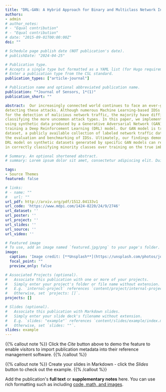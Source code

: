 ```yaml
---
title: "DRL-GAN: A Hybrid Approach for Binary and Multiclass Network Intrusion Detection"
authors:
- admin
# author_notes:
# - "Equal contribution"
# - "Equal contribution"
# date: "2015-09-01T00:00:00Z"
doi: ""

# Schedule page publish date (NOT publication's date).
# publishDate: "2024-04-25"

# Publication type.
# Accepts a single type but formatted as a YAML list (for Hugo requirements).
# Enter a publication type from the CSL standard.
publication_types: ["article-journal"]

# Publication name and optional abbreviated publication name.
publication: "*Journal of Sensors, 1*(1)"
publication_short: ""

abstract:  Our increasingly connected world continues to face an ever-growing number of networkbased attacks. An Intrusion Detection System (IDS) is an essential security technology used for
detecting these attacks. Although numerous Machine Learning-based IDSs have been proposed
for the detection of malicious network traffic, the majority have difficulty properly detecting and
classifying the more uncommon attack types. In this paper, we implement a novel hybrid technique
using synthetic data produced by a Generative Adversarial Network (GAN) to use as input for
training a Deep Reinforcement Learning (DRL) model. Our GAN model is trained on the NSL-KDD
dataset, a publicly available collection of labeled network traffic data specifically designed to support
the evaluation and benchmarking of IDSs. Ultimately, our findings demonstrate that training the
DRL model on synthetic datasets generated by specific GAN models can result in better performance
in correctly classifying minority classes over training on the true imbalanced dataset.

# Summary. An optional shortened abstract.
# summary: Lorem ipsum dolor sit amet, consectetur adipiscing elit. Duis posuere tellus ac convallis placerat. Proin tincidunt magna sed ex sollicitudin condimentum.

tags:
- Source Themes
featured: false

# links:
# - name: ""
#   url: ""
url_pdf: http://arxiv.org/pdf/1512.04133v1
url_code: 'https://www.mdpi.com/1424-8220/24/9/2746'
url_dataset: ''
url_poster: ''
url_project: ''
url_slides: ''
url_source: ''
url_video: ''

# Featured image
# To use, add an image named `featured.jpg/png` to your page's folder. 
image:
  caption: 'Image credit: [**Unsplash**](https://unsplash.com/photos/jdD8gXaTZsc)'
  focal_point: ""
  preview_only: false

# Associated Projects (optional).
#   Associate this publication with one or more of your projects.
#   Simply enter your project's folder or file name without extension.
#   E.g. `internal-project` references `content/project/internal-project/index.md`.
#   Otherwise, set `projects: []`.
projects: []

# Slides (optional).
#   Associate this publication with Markdown slides.
#   Simply enter your slide deck's filename without extension.
#   E.g. `slides: "example"` references `content/slides/example/index.md`.
#   Otherwise, set `slides: ""`.
slides: example
---
```


{{% callout note %}}
Click the *Cite* button above to demo the feature to enable visitors to import publication metadata into their reference management software.
{{% /callout %}}

{{% callout note %}}
Create your slides in Markdown - click the *Slides* button to check out the example.
{{% /callout %}}

Add the publication's **full text** or **supplementary notes** here. You can use rich formatting such as including [code, math, and images](https://docs.hugoblox.com/content/writing-markdown-latex/).
